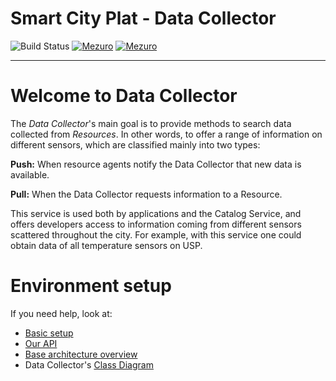# Smart City Plat - Data Collector

![Build Status](https://gitlab.com/smart-city-platform/data_collector/badges/master/build.svg)
[![Mezuro](https://img.shields.io/badge/mezuro-green-green.svg)](http://mezuro.org/en/repositories/73)
[![Mezuro](https://img.shields.io/badge/freenode-%40data__collector-blue.svg)]()

---

# Welcome to Data Collector

The *Data Collector*'s main goal is to provide methods to search data collected
from *Resources*. In other words, to offer a range of information on different
sensors, which are classified mainly into two types:

**Push:** When resource agents notify the Data Collector that new data is available.

**Pull:** When the Data Collector requests information to a Resource.

This service is used both by applications and the Catalog Service, and offers
developers access to information coming from different sensors scattered
throughout the city. For example, with this service one could obtain data of
all temperature sensors on USP.

# Environment setup

If you need help, look at:

* [Basic setup](https://gitlab.com/smart-city-platform/data_collector/wikis/basic-setup)
* [Our API](https://social.stoa.usp.br/poo2016/projeto/group-3-data-collector)
* [Base architecture overview](http://s32.postimg.org/a16hueg79/Arquitetura_geral_da_plataforma_de_cidades_intel.jpg)
* Data Collector's [Class Diagram](documentation/classDiagram.png)
